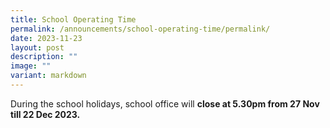 ```yaml
---
title: School Operating Time
permalink: /announcements/school-operating-time/permalink/
date: 2023-11-23
layout: post
description: ""
image: ""
variant: markdown
---
```

During the school holidays, school office will **close at 5.30pm from 27 Nov till 22 Dec 2023.**